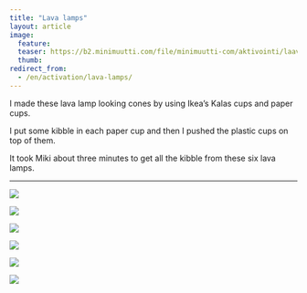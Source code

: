 ```yaml
---
title: "Lava lamps"
layout: article
image:
  feature:
  teaser: https://b2.minimuutti.com/file/minimuutti-com/aktivointi/laavalamput/DSC44309-245px.jpg
  thumb:
redirect_from:
  - /en/activation/lava-lamps/
---
```


I made these lava lamp looking cones by using Ikea’s Kalas cups and paper cups.

I put some kibble in each paper cup and then I pushed the plastic cups on top of them.

It took Miki about three minutes to get all the kibble from these six lava lamps.

---

![](https://b2.minimuutti.com/file/minimuutti-com/aktivointi/laavalamput/DSC44315-800px.jpg)

![](https://b2.minimuutti.com/file/minimuutti-com/aktivointi/laavalamput/DSC44320-800px.jpg)

![](https://b2.minimuutti.com/file/minimuutti-com/aktivointi/laavalamput/DSC43225-800px.jpg)

![](https://b2.minimuutti.com/file/minimuutti-com/aktivointi/laavalamput/DSC43293-800px.jpg)

![](https://b2.minimuutti.com/file/minimuutti-com/aktivointi/laavalamput/DSC43309-800px.jpg)

![](https://b2.minimuutti.com/file/minimuutti-com/aktivointi/laavalamput/DSC44309-800px.jpg)
